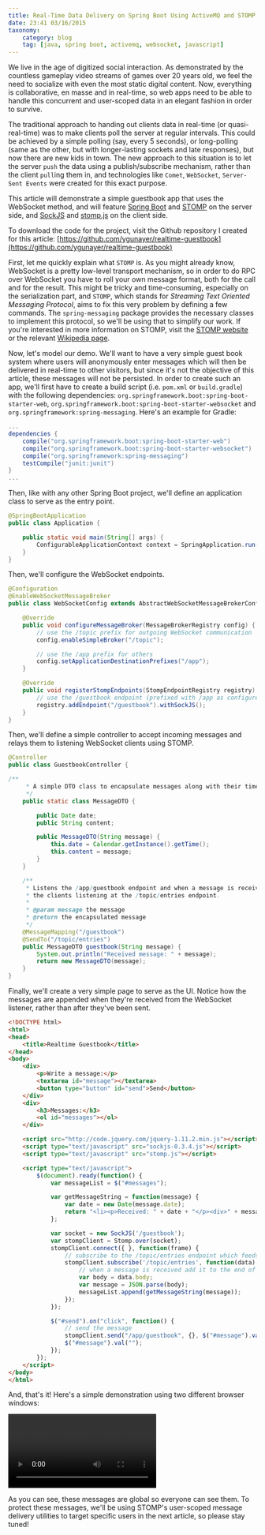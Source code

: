 ```yaml
---
title: Real-Time Data Delivery on Spring Boot Using ActiveMQ and STOMP over WebSockets - Part 1
date: 23:41 03/16/2015 
taxonomy:
    category: blog
    tag: [java, spring boot, activemq, websocket, javascript]
---
```

We live in the age of digitized social interaction. As demonstrated by the countless gameplay video streams of games over 20 years old, we feel the need to socialize with even the most static digital content. Now, everything is collaborative, en masse and in real-time, so web apps need to be able to handle this concurrent and user-scoped data in an elegant fashion in order to survive.

The traditional approach to handing out clients data in real-time (or quasi-real-time) was to make clients poll the server at regular intervals. This could be achieved by a simple polling (say, every 5 seconds), or long-polling (same as the other, but with longer-lasting sockets and late responses), but now there are new kids in town. The new approach to this situation is to let the server ```push``` the data using a publish/subscribe mechanism, rather than the client ```pull```ing them in, and technologies like ```Comet```, ```WebSocket```, ```Server-Sent Events``` were created for this exact purpose.

This article will demonstrate a simple guestbook app that uses the WebSocket method, and will feature [Spring Boot](http://projects.spring.io/spring-boot/) and [STOMP](https://stomp.github.io/) on the server side, and [SockJS](https://github.com/sockjs/sockjs-client) and [stomp.js](http://jmesnil.net/stomp-websocket/doc/) on the client side.

To download the code for the project, visit the Github repository I created for this article: [https://github.com/ygunayer/realtime-guestbook](https://github.com/ygunayer/realtime-guestbook)

First, let me quickly explain what ```STOMP``` is.  As you might already know, WebSocket is a pretty low-level transport mechanism, so in order to do RPC over WebSocket you have to roll your own message format, both for the call and for the result. This might be tricky and time-consuming, especially on the serialization part, and ```STOMP```, which stands for *Streaming Text Oriented Messaging Protocol*, aims to fix this very problem by defining a few commands. The ```spring-messaging``` package provides the necessary classes to implement this protocol, so we'll be using that to simplify our work. If you're interested in more information on STOMP, visit the [STOMP website](https://stomp.github.io/) or the relevant [Wikipedia page](http://en.wikipedia.org/wiki/Streaming_Text_Oriented_Messaging_Protocol).

Now, let's model our demo. We'll want to have a very simple guest book system where users will anonymously enter messages which will then be delivered in real-time to other visitors, but since it's not the objective of this article, these messages will not be persisted. In order to create such an app, we'll first have to create a build script (i.e. ```pom.xml``` or ```build.gradle```) with the following dependencies: ```org.springframework.boot:spring-boot-starter-web```, ```org.springframework.boot:spring-boot-starter-websocket``` and ```org.springframework:spring-messaging```. Here's an example for Gradle:

```gradle
...
dependencies {
    compile("org.springframework.boot:spring-boot-starter-web")
    compile("org.springframework.boot:spring-boot-starter-websocket")
    compile("org.springframework:spring-messaging")
    testCompile("junit:junit")
}
...
```

Then, like with any other Spring Boot project, we'll define an application class to serve as the entry point.

```java
@SpringBootApplication
public class Application {

    public static void main(String[] args) {
        ConfigurableApplicationContext context = SpringApplication.run(Application.class, args);
    }
}
```

Then, we'll configure the WebSocket endpoints.

```java
@Configuration
@EnableWebSocketMessageBroker
public class WebSocketConfig extends AbstractWebSocketMessageBrokerConfigurer {

    @Override
    public void configureMessageBroker(MessageBrokerRegistry config) {
        // use the /topic prefix for outgoing WebSocket communication
        config.enableSimpleBroker("/topic");

        // use the /app prefix for others
        config.setApplicationDestinationPrefixes("/app");
    }

    @Override
    public void registerStompEndpoints(StompEndpointRegistry registry) {
        // use the /guestbook endpoint (prefixed with /app as configured above) for incoming requests
        registry.addEndpoint("/guestbook").withSockJS();
    }
}
```

Then, we'll define a simple controller to accept incoming messages and relays them to listening WebSocket clients using STOMP.

```java
@Controller
public class GuestbookController {

/**
     * A simple DTO class to encapsulate messages along with their timestamps.
     */
    public static class MessageDTO {

        public Date date;
        public String content;

        public MessageDTO(String message) {
            this.date = Calendar.getInstance().getTime();
            this.content = message;
        }
    }

    /**
     * Listens the /app/guestbook endpoint and when a message is received, encapsulates it in a MessageDTO instance and relays the resulting object to
     * the clients listening at the /topic/entries endpoint.
     * 
     * @param message the message
     * @return the encapsulated message
     */
    @MessageMapping("/guestbook")
    @SendTo("/topic/entries")
    public MessageDTO guestbook(String message) {
        System.out.println("Received message: " + message);
        return new MessageDTO(message);
    }
}
```

Finally, we'll create a very simple page to serve as the UI. Notice how the messages are appended when they're received from the WebSocket listener, rather than after they've been sent.

```html
<!DOCTYPE html>
<html>
<head>
	<title>Realtime Guestbook</title>
</head>
<body>
	<div>
		<p>Write a message:</p>
		<textarea id="message"></textarea>
		<button type="button" id="send">Send</button>
	</div>
	<div>
		<h3>Messages:</h3>
		<ol id="messages"></ol>
	</div>

	<script src="http://code.jquery.com/jquery-1.11.2.min.js"></script>
	<script type="text/javascript" src="sockjs-0.3.4.js"></script>
	<script type="text/javascript" src="stomp.js"></script>

	<script type="text/javascript">
		$(document).ready(function() {
			var messageList = $("#messages");

			var getMessageString = function(message) {
				var date = new Date(message.date);
				return "<li><p>Received: " + date + "</p><div>" + message.content + "</li>";
			};

			var socket = new SockJS('/guestbook');
			var stompClient = Stomp.over(socket);
            stompClient.connect({ }, function(frame) {
            	// subscribe to the /topic/entries endpoint which feeds newly added messages
                stompClient.subscribe('/topic/entries', function(data) {
                	// when a message is received add it to the end of the list
                    var body = data.body;
                    var message = JSON.parse(body);
                    messageList.append(getMessageString(message));
                });
            });

            $("#send").on("click", function() {
            	// send the message
            	stompClient.send("/app/guestbook", {}, $("#message").val());
            	$("#message").val("");
            });
		});
	</script>
</body>
</html>
```

And, that's it! Here's a simple demonstration using two different browser windows:

<video controls>
	<source src="/videos/guestbook/guestbook.webm" type="video/webm" />
	<source src="/videos/guestbook/guestbook.mp4" type="video/mp4" />
	Your browser does not support the video tag.
</video>

As you can see, these messages are global so everyone can see them. To protect these messages, we'll be using STOMP's user-scoped message delivery utilities to target specific users in the next article, so please stay tuned!